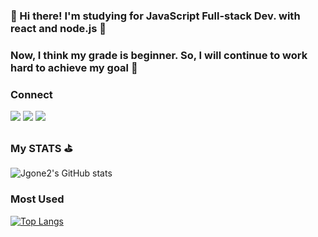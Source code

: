 ### 👋 Hi there! I'm studying for JavaScript Full-stack Dev. with react and node.js 🚀
### Now, I think my grade is beginner. So, I will continue to work hard to achieve my goal 🌈

### Connect
<a href="https://velog.io/@jgone2" target="_blank"><img src="https://img.shields.io/badge/jgoneit.log-20C997?style=flat-square&logo=Vectorlogozone&logoColor=white"/></a>
<a href="jgoneit@gmail.com" target="_blank"><img src="https://img.shields.io/badge/jgoneit@gmail.com-EA4335?style=flat-square&logo=Gmail&logoColor=white"/></a>
<a href="https://www.instagram.com/jgone2/" target="_blank"><img src="https://img.shields.io/badge/jgone2-E4405F?style=flat-square&logo=Instagram&logoColor=white"/></a>

### My STATS ⛳️
![Jgone2's GitHub stats](https://github-readme-stats.vercel.app/api?username=Jgone2&show_icons=true&theme=tokyonight)

### Most Used
[![Top Langs](https://github-readme-stats.vercel.app/api/top-langs/?username=Jgone&layout=compact)](https://github.com/anuraghazra/github-readme-stats)
